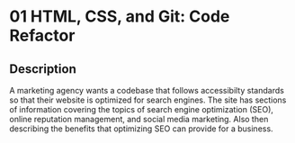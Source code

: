# 01 HTML, CSS, and Git: Code Refactor

## Description

A marketing agency wants a codebase that follows accessibilty standards so that their website is optimized for search engines. 
The site has sections of information covering the topics of search engine optimization (SEO), online reputation management, and social media marketing.
Also then describing the benefits that optimizing SEO can provide for a business.
